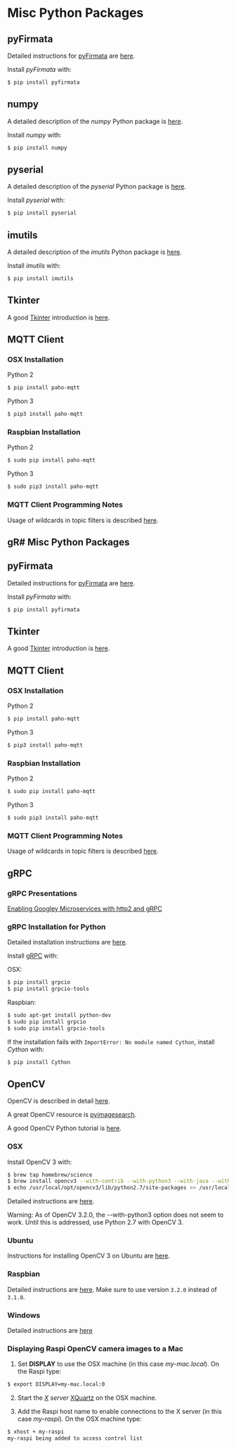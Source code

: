 # Misc Python Packages

## pyFirmata

Detailed instructions for [pyFirmata](https://github.com/tino/pyFirmata) are 
[here](http://pyfirmata.readthedocs.io/en/latest/).

Install *pyFirmata* with:
```bash
$ pip install pyfirmata
```

## numpy

A detailed description of the *numpy* Python package is [here](http://www.numpy.org).

Install *numpy* with:
```bash
$ pip install numpy
```

## pyserial 

A detailed description of the *pyserial* Python package is [here](https://pythonhosted.org/pyserial/).

Install *pyserial* with:
```bash
$ pip install pyserial
```

## imutils 

A detailed description of the *imutils* Python package is [here](https://github.com/jrosebr1/imutils).

Install *imutils* with:
```bash
$ pip install imutils
```

## Tkinter
A good [Tkinter](https://wiki.python.org/moin/TkInter) introduction 
is [here](http://effbot.org/tkinterbook/tkinter-index.htm).

## MQTT Client 

### OSX Installation

Python 2
```bash
$ pip install paho-mqtt
```

Python 3
```bash
$ pip3 install paho-mqtt
```

### Raspbian Installation

Python 2
```bash
$ sudo pip install paho-mqtt
```

Python 3
```bash
$ sudo pip3 install paho-mqtt
```


### MQTT Client Programming Notes

Usage of wildcards in topic filters is described 
[here](http://www.hivemq.com/blog/mqtt-essentials-part-5-mqtt-topics-best-practices).


## gR# Misc Python Packages

## pyFirmata

Detailed instructions for [pyFirmata](https://github.com/tino/pyFirmata) are 
[here](http://pyfirmata.readthedocs.io/en/latest/).

Install *pyFirmata* with:
```bash
$ pip install pyfirmata
```

## Tkinter
A good [Tkinter](https://wiki.python.org/moin/TkInter) introduction 
is [here](http://effbot.org/tkinterbook/tkinter-index.htm).

## MQTT Client 

### OSX Installation

Python 2
```bash
$ pip install paho-mqtt
```

Python 3
```bash
$ pip3 install paho-mqtt
```

### Raspbian Installation

Python 2
```bash
$ sudo pip install paho-mqtt
```

Python 3
```bash
$ sudo pip3 install paho-mqtt
```


### MQTT Client Programming Notes

Usage of wildcards in topic filters is described 
[here](http://www.hivemq.com/blog/mqtt-essentials-part-5-mqtt-topics-best-practices).


## gRPC 

### gRPC Presentations

[Enabling Googley Microservices with http2 and gRPC](https://www.slideshare.net/borisovalex/enabling-googley-microservices-with-http2-and-grpc)

### gRPC Installation for Python

Detailed installation instructions are [here](http://www.grpc.io/docs/quickstart/python.html).

Install [gRPC](http://www.grpc.io/docs/guides/) with:

OSX:
```bash
$ pip install grpcio
$ pip install grpcio-tools 
```

Raspbian:
```bash
$ sudo apt-get install python-dev
$ sudo pip install grpcio
$ sudo pip install grpcio-tools 
```

If the installation fails with `ImportError: No module named Cython`, install *Cython* with:
```bash
$ pip install Cython
```

## OpenCV 

OpenCV is described in detail [here](http://opencv.org).

A great OpenCV resource is [pyimagesearch](http://www.pyimagesearch.com).

A good OpenCV Python tutorial is 
[here](http://docs.opencv.org/3.0-beta/doc/py_tutorials/py_tutorials.html).

### OSX

Install OpenCV 3 with:

```bash
$ brew tap homebrew/science
$ brew install opencv3 --with-contrib --with-python3 --with-java --with-examples 
$ echo /usr/local/opt/opencv3/lib/python2.7/site-packages >> /usr/local/lib/python2.7/site-packages/opencv3.pth
```

Detailed instructions are 
[here](http://www.pyimagesearch.com/2016/12/19/install-opencv-3-on-macos-with-homebrew-the-easy-way/).

<aside class="warning">
Warning: As of OpenCV 3.2.0, the --with-python3 option does not seem to work. Until this is 
addressed, use Python 2.7 with OpenCV 3.
</aside>

### Ubuntu

Instructions for installing OpenCV 3 on Ubuntu are [here](http://www.learnopencv.com/install-opencv3-on-ubuntu/).
### Raspbian

Detailed instructions are 
[here](http://www.pyimagesearch.com/2016/04/18/install-guide-raspberry-pi-3-raspbian-jessie-opencv-3/).
Make sure to use version `3.2.0` instead of `3.1.0`.

### Windows

Detailed instructions are [here](http://www.learnopencv.com/install-opencv3-on-windows/)

### Displaying Raspi OpenCV camera images to a Mac

1) Set **DISPLAY** to use the OSX machine (in this case *my-mac.local*). 
On the Raspi type:
```bash
$ export DISPLAY=my-mac.local:0
```

2) Start the *[X](https://en.wikipedia.org/wiki/X_Window_System) server* 
[XQuartz](https://www.xquartz.org) on the OSX machine.

3) Add the Raspi host name to enable connections to the X server (in this case *my-raspi*). 
On the OSX machine type:
```bash
$ xhost + my-raspi
my-raspi being added to access control list
```

